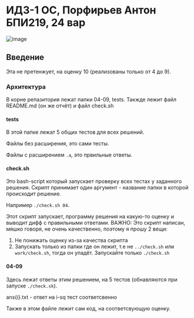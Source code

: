 # ИДЗ-1 ОС, Порфирьев Антон БПИ219, 24 вар
![image](https://user-images.githubusercontent.com/90344389/226197838-65bec71e-5f85-4415-a951-ccefbef25f1f.png)

## Введение
Эта не претенжует, на оценку 10 (реализованы только от 4 до 9).
### Архитектура
В корне репазитория лежат папки 04-09, tests. Такжде лежит файл README.md (он же отчёт) и файл check.sh
#### tests
В этой папке лежат 5 общих тестов для всех решений.

Файлы без расширения, это сами тесты.

Файлы с расширением ```.a```, это првильные ответы.

#### check.sh
Это bash-script который запускает проверку всех тестах у заданного решения. Скрипт принимает один аргумент - название папки в которой происходит решение.

Например ```./check.sh 04```.

Этот скрипт запускает, программу решения на какую-то оценку и выводит дифф с правильными ответами.
ВАЖНО: Это скрипт написан, мяшко говоря, не очень качественно, поэтому я прошу 2 вещи:
1. Не понижать оценку из-за качества скрипта
2. Запускать только из папки где он лежит, т.е не ```../check.sh``` или ```work/check.sh```, тогда он упадёт. Запускайте только ```./check.sh```

#### 04-09

Здесь лежат ответы этим решением, на 5 тестов (обнавляются при запуске ```./check.sk```).

ans{i}.txt - ответ на i-sq тест соответсвенно

Также в этом файле лежит сам код, на соответсвующую оценку.

